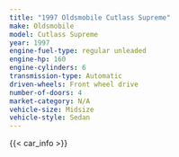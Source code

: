 ```yaml
---
title: "1997 Oldsmobile Cutlass Supreme"
make: Oldsmobile
model: Cutlass Supreme
year: 1997
engine-fuel-type: regular unleaded
engine-hp: 160
engine-cylinders: 6
transmission-type: Automatic
driven-wheels: Front wheel drive
number-of-doors: 4
market-category: N/A
vehicle-size: Midsize
vehicle-style: Sedan
---
```


{{< car_info >}}
